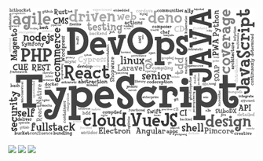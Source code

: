 ![me](cloud.png "Cloud")

[<img src="https://img.shields.io/badge/twitter-%231DA1F2.svg?&style=for-the-badge&logo=twitter&logoColor=white" height=20>](https://www.twitter.com/mediacoder) [<img src="https://img.shields.io/badge/linkedin-%230077B5.svg?&style=for-the-badge&logo=linkedin&logoColor=white" height=20>](https://www.linkedin.com/in/michael-borejdo-a7367928/) [<img src="https://img.shields.io/badge/instagram-%23E4405F.svg?&style=for-the-badge&logo=instagram&logoColor=white" height=20>](https://www.instagram.com/mediacoder/)

